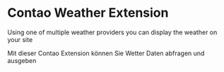 
Contao Weather Extension
=============

Using one of multiple weather providers you can display the weather on your site

Mit dieser Contao Extension können Sie Wetter Daten abfragen und ausgeben